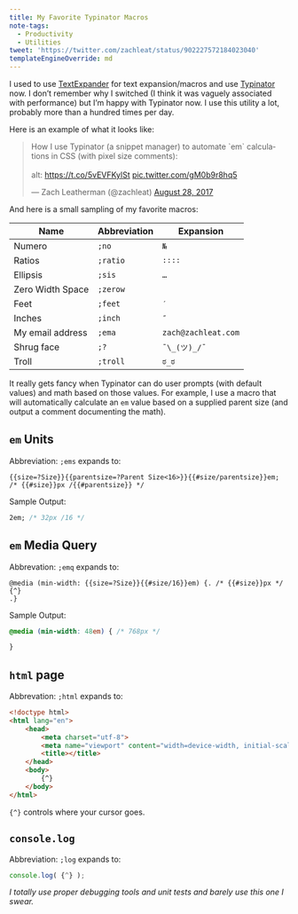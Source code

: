 ```yaml
---
title: My Favorite Typinator Macros
note-tags:
  - Productivity
  - Utilities
tweet: 'https://twitter.com/zachleat/status/902227572184023040'
templateEngineOverride: md
---
```


I used to use [TextExpander](https://textexpander.com/) for text expansion/macros and use [Typinator](https://www.ergonis.com/products/typinator/) now. I don’t remember why I switched (I think it was vaguely associated with performance) but I’m happy with Typinator now. I use this utility a lot, probably more than a hundred times per day.

Here is an example of what it looks like:

<blockquote class="twitter-tweet" data-lang="en"><p lang="en" dir="ltr">How I use Typinator (a snippet manager) to automate `em` calculations in CSS (with pixel size comments):<br><br>alt: <a href="https://t.co/5vEVFKylSt">https://t.co/5vEVFKylSt</a> <a href="https://t.co/gM0b9r8hq5">pic.twitter.com/gM0b9r8hq5</a></p>&mdash; Zach Leatherman (@zachleat) <a href="https://twitter.com/zachleat/status/902227572184023040?ref_src=twsrc%5Etfw">August 28, 2017</a></blockquote>

And here is a small sampling of my favorite macros:

| Name | Abbreviation | Expansion |
| - | - | - |
| Numero | `;no` | `№` |
| Ratios | `;ratio` | `∶∶∶∶` |
| Ellipsis | `;sis` | `…` |
| Zero Width Space | `;zerow` | `​` |
| Feet | `;feet` | `′` |
| Inches | `;inch` | `″` |
| My email address | `;ema` | `zach@zachleat.com` |
| Shrug face | `;?` | `¯\_(ツ)_/¯` |
| Troll | `;troll` | `ಠ_ಠ` |

It really gets fancy when Typinator can do user prompts (with default values) and math based on those values. For example, I use a macro that will automatically calculate an `em` value based on a supplied parent size (and output a comment documenting the math).

## `em` Units

Abbreviation: `;ems` expands to:

```
{{size=?Size}}{{parentsize=?Parent Size<16>}}{{#size/parentsize}}em; /* {{#size}}px /{{#parentsize}} */
```

Sample Output:

```css
2em; /* 32px /16 */
```

## `em` Media Query

Abbrevation: `;emq` expands to:

```
@media (min-width: {{size=?Size}}{{#size/16}}em) {. /* {{#size}}px */
{^}
.}
```

Sample Output:

```css
@media (min-width: 48em) { /* 768px */

}
```

## `html` page

Abbrevation: `;html` expands to:

```html
<!doctype html>
<html lang="en">
    <head>
        <meta charset="utf-8">
        <meta name="viewport" content="width=device-width, initial-scale=1.0">
        <title></title>
    </head>
    <body>
        {^}
    </body>
</html>
```

`{^}` controls where your cursor goes.

## `console.log`

Abbreviation: `;log` expands to:

```js
console.log( {^} );
```

_I totally use proper debugging tools and unit tests and barely use this one I swear._
